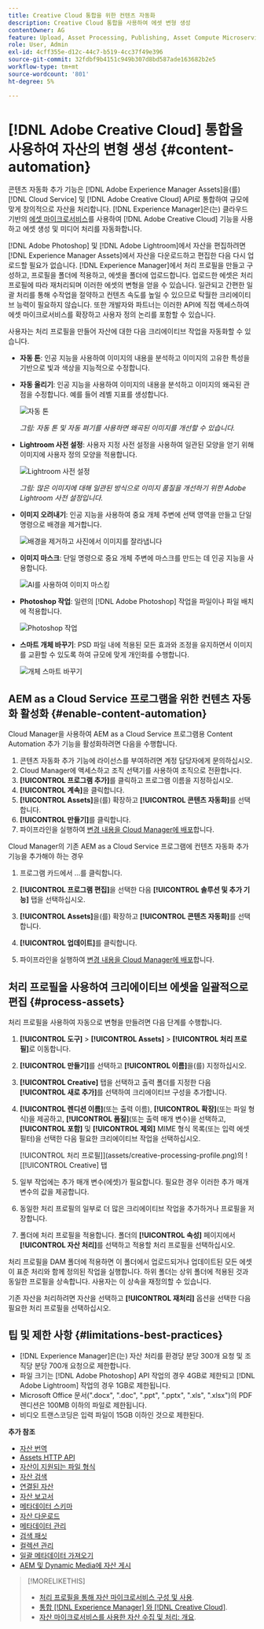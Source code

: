 ```yaml
---
title: Creative Cloud 통합을 위한 컨텐츠 자동화
description: Creative Cloud 통합을 사용하여 에셋 변형 생성
contentOwner: AG
feature: Upload, Asset Processing, Publishing, Asset Compute Microservices
role: User, Admin
exl-id: 4cff355e-d12c-44c7-b519-4cc37f49e396
source-git-commit: 32fdbf9b4151c949b307d8bd587ade163682b2e5
workflow-type: tm+mt
source-wordcount: '801'
ht-degree: 5%

---
```


# [!DNL Adobe Creative Cloud] 통합을 사용하여 자산의 변형 생성 {#content-automation}

콘텐츠 자동화 추가 기능은 [!DNL Adobe Experience Manager Assets]을(를) [!DNL Cloud Service] 및 [!DNL Adobe Creative Cloud] API로 통합하여 규모에 맞게 창의적으로 자산을 처리합니다. [!DNL Experience Manager]은(는) 클라우드 기반의 [에셋 마이크로서비스](/help/assets/asset-microservices-overview.md)를 사용하여 [!DNL Adobe Creative Cloud] 기능을 사용하고 에셋 생성 및 미디어 처리를 자동화합니다.

[!DNL Adobe Photoshop] 및 [!DNL Adobe Lightroom]에서 자산을 편집하려면 [!DNL Experience Manager Assets]에서 자산을 다운로드하고 편집한 다음 다시 업로드할 필요가 없습니다. [!DNL Experience Manager]에서 처리 프로필을 만들고 구성하고, 프로필을 폴더에 적용하고, 에셋을 폴더에 업로드합니다. 업로드한 에셋은 처리 프로필에 따라 재처리되며 이러한 에셋의 변형을 얻을 수 있습니다. 일관되고 간편한 일괄 처리를 통해 수작업을 절약하고 컨텐츠 속도를 높일 수 있으므로 탁월한 크리에이티브 능력이 필요하지 않습니다. 또한 개발자와 파트너는 이러한 API에 직접 액세스하여 에셋 마이크로서비스를 확장하고 사용자 정의 논리를 포함할 수 있습니다.

사용자는 처리 프로필을 만들어 자산에 대한 다음 크리에이티브 작업을 자동화할 수 있습니다.

* **자동 톤**: 인공 지능을 사용하여 이미지의 내용을 분석하고 이미지의 고유한 특성을 기반으로 빛과 색상을 지능적으로 수정합니다.

* **자동 올리기**: 인공 지능을 사용하여 이미지의 내용을 분석하고 이미지의 왜곡된 관점을 수정합니다. 예를 들어 레벨 지표를 생성합니다.

  ![자동 톤](/help/assets/assets/content-automation-autotone.png)

  *그림: 자동 톤 및 자동 펴기를 사용하면 왜곡된 이미지를 개선할 수 있습니다.*

* **Lightroom 사전 설정**: 사용자 지정 사전 설정을 사용하여 일관된 모양을 얻기 위해 이미지에 사용자 정의 모양을 적용합니다.

  ![Lightroom 사전 설정](/help/assets/assets/content-automation-lrpresets.png)

  *그림: 많은 이미지에 대해 일관된 방식으로 이미지 품질을 개선하기 위한 Adobe Lightroom 사전 설정입니다.*

* **이미지 오려내기**: 인공 지능을 사용하여 중요 개체 주변에 선택 영역을 만들고 단일 명령으로 배경을 제거합니다.

  ![배경을 제거하고 사진에서 이미지를 잘라냅니다](/help/assets/assets/content-automation-backgroundremove.png)

* **이미지 마스크**: 단일 명령으로 중요 개체 주변에 마스크를 만드는 데 인공 지능을 사용합니다.

  ![AI를 사용하여 이미지 마스킹](/help/assets/assets/content-automation-mask.png)

* **Photoshop 작업**: 일련의 [!DNL Adobe Photoshop] 작업을 파일이나 파일 배치에 적용합니다.

  ![Photoshop 작업](/help/assets/assets/content-automation-psactions.png)

* **스마트 개체 바꾸기**: PSD 파일 내에 적용된 모든 효과와 조정을 유지하면서 이미지를 교환할 수 있도록 하여 규모에 맞게 개인화를 수행합니다.

  ![개체 스마트 바꾸기](/help/assets/assets/content-automation-objectreplace.png)

## AEM as a Cloud Service 프로그램을 위한 컨텐츠 자동화 활성화 {#enable-content-automation}

Cloud Manager을 사용하여 AEM as a Cloud Service 프로그램용 Content Automation 추가 기능을 활성화하려면 다음을 수행합니다.

1. 콘텐츠 자동화 추가 기능에 라이선스를 부여하려면 계정 담당자에게 문의하십시오.
1. Cloud Manager에 액세스하고 조직 선택기를 사용하여 조직으로 전환합니다.
1. **[!UICONTROL 프로그램 추가]**&#x200B;를 클릭하고 프로그램 이름을 지정하십시오.
1. **[!UICONTROL 계속]**&#x200B;을 클릭합니다.
1. **[!UICONTROL Assets]**&#x200B;을(를) 확장하고 **[!UICONTROL 콘텐츠 자동화]**&#x200B;를 선택합니다.
1. **[!UICONTROL 만들기]**&#x200B;를 클릭합니다.
1. 파이프라인을 실행하여 [변경 내용을 Cloud Manager에 배포](https://experienceleague.adobe.com/docs/experience-manager-cloud-service/content/implementing/using-cloud-manager/deploy-code.html)합니다.

Cloud Manager의 기존 AEM as a Cloud Service 프로그램에 컨텐츠 자동화 추가 기능을 추가해야 하는 경우

1. 프로그램 카드에서 ...를 클릭합니다.

1. **[!UICONTROL 프로그램 편집]**&#x200B;을 선택한 다음 **[!UICONTROL 솔루션 및 추가 기능]** 탭을 선택하십시오.

1. **[!UICONTROL Assets]**&#x200B;을(를) 확장하고 **[!UICONTROL 콘텐츠 자동화]**&#x200B;를 선택합니다.
1. **[!UICONTROL 업데이트]**&#x200B;를 클릭합니다.
1. 파이프라인을 실행하여 [변경 내용을 Cloud Manager에 배포](https://experienceleague.adobe.com/docs/experience-manager-cloud-service/content/implementing/using-cloud-manager/deploy-code.html)합니다.

## 처리 프로필을 사용하여 크리에이티브 에셋을 일괄적으로 편집 {#process-assets}

처리 프로필을 사용하여 자동으로 변형을 만들려면 다음 단계를 수행합니다.

1. **[!UICONTROL 도구]** > **[!UICONTROL Assets]** > **[!UICONTROL 처리 프로필]**&#x200B;로 이동합니다.

1. **[!UICONTROL 만들기]**&#x200B;를 선택하고 **[!UICONTROL 이름]**&#x200B;을(를) 지정하십시오.

1. **[!UICONTROL Creative]** 탭을 선택하고 출력 폴더를 지정한 다음 **[!UICONTROL 새로 추가]**&#x200B;를 선택하여 크리에이티브 구성을 추가합니다.

1. **[!UICONTROL 렌디션 이름]**(또는 출력 이름), **[!UICONTROL 확장]**(또는 파일 형식)을 제공하고, **[!UICONTROL 품질]**(또는 출력 매개 변수)을 선택하고, **[!UICONTROL 포함]** 및 **[!UICONTROL 제외]** MIME 형식 목록(또는 입력 에셋 필터)을 선택한 다음 필요한 크리에이티브 작업을 선택하십시오.

   [!UICONTROL 처리 프로필]](assets/creative-processing-profile.png)의 ![[!UICONTROL Creative] 탭

1. 일부 작업에는 추가 매개 변수(에셋)가 필요합니다. 필요한 경우 이러한 추가 매개 변수의 값을 제공합니다.

1. 동일한 처리 프로필의 일부로 더 많은 크리에이티브 작업을 추가하거나 프로필을 저장합니다.

1. 폴더에 처리 프로필을 적용합니다. 폴더의 **[!UICONTROL 속성]** 페이지에서 **[!UICONTROL 자산 처리]**&#x200B;를 선택하고 적용할 처리 프로필을 선택하십시오.

처리 프로필을 DAM 폴더에 적용하면 이 폴더에서 업로드되거나 업데이트된 모든 에셋이 표준 처리와 함께 정의된 작업을 실행합니다. 하위 폴더는 상위 폴더에 적용된 것과 동일한 프로필을 상속합니다. 사용자는 이 상속을 재정의할 수 있습니다.

기존 자산을 처리하려면 자산을 선택하고 **[!UICONTROL 재처리]** 옵션을 선택한 다음 필요한 처리 프로필을 선택하십시오.

## 팁 및 제한 사항 {#limitations-best-practices}

* [!DNL Experience Manager]은(는) 자산 처리를 환경당 분당 300개 요청 및 조직당 분당 700개 요청으로 제한합니다.
* 파일 크기는 [!DNL Adobe Photoshop] API 작업의 경우 4GB로 제한되고 [!DNL Adobe Lightroom] 작업의 경우 1GB로 제한됩니다.
* Microsoft Office 문서(&quot;.docx&quot;, &quot;.doc&quot;, &quot;.ppt&quot;, &quot;.pptx&quot;, &quot;.xls&quot;, &quot;.xlsx&quot;)의 PDF 렌디션은 100MB 이하의 파일로 제한됩니다.
* 비디오 트랜스코딩은 입력 파일이 15GB 이하인 것으로 제한된다.

**추가 참조**

* [자산 번역](translate-assets.md)
* [Assets HTTP API](mac-api-assets.md)
* [자산이 지원되는 파일 형식](file-format-support.md)
* [자산 검색](search-assets.md)
* [연결된 자산](use-assets-across-connected-assets-instances.md)
* [자산 보고서](asset-reports.md)
* [메타데이터 스키마](metadata-schemas.md)
* [자산 다운로드](download-assets-from-aem.md)
* [메타데이터 관리](manage-metadata.md)
* [검색 패싯](search-facets.md)
* [컬렉션 관리](manage-collections.md)
* [일괄 메타데이터 가져오기](metadata-import-export.md)
* [AEM 및 Dynamic Media에 자산 게시](/help/assets/publish-assets-to-aem-and-dm.md)

>[!MORELIKETHIS]
>
>* [처리 프로필을 통해 자산 마이크로서비스 구성 및 사용](/help/assets/asset-microservices-configure-and-use.md).
>* [통합 [!DNL Experience Manager] 와 [!DNL Creative Cloud]](/help/assets/aem-cc-integration-best-practices.md).
>* [자산 마이크로서비스를 사용한 자산 수집 및 처리: 개요](/help/assets/asset-microservices-overview.md).
